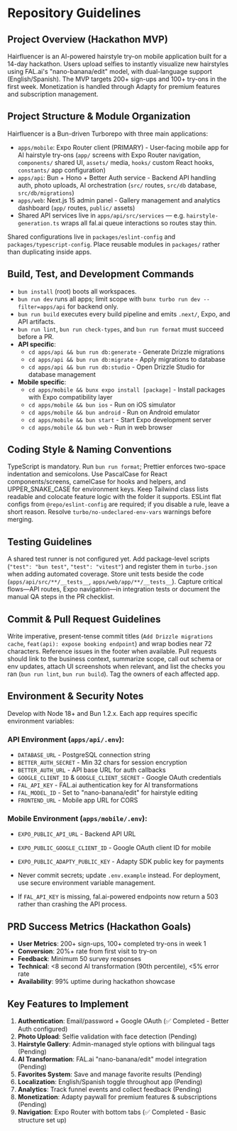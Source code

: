 # Repository Guidelines

## Project Overview (Hackathon MVP)
Hairfluencer is an AI-powered hairstyle try-on mobile application built for a 14-day hackathon. Users upload selfies to instantly visualize new hairstyles using FAL.ai's "nano-banana/edit" model, with dual-language support (English/Spanish). The MVP targets 200+ sign-ups and 100+ try-ons in the first week. Monetization is handled through Adapty for premium features and subscription management.

## Project Structure & Module Organization
Hairfluencer is a Bun-driven Turborepo with three main applications:
- `apps/mobile`: Expo Router client (PRIMARY) - User-facing mobile app for AI hairstyle try-ons (`app/` screens with Expo Router navigation, `components/` shared UI, `assets/` media, `hooks/` custom React hooks, `constants/` app configuration)
- `apps/api`: Bun + Hono + Better Auth service - Backend API handling auth, photo uploads, AI orchestration (`src/` routes, `src/db` database, `src/db/migrations`)
- `apps/web`: Next.js 15 admin panel - Gallery management and analytics dashboard (`app/` routes, `public/` assets)
- Shared API services live in `apps/api/src/services` — e.g. `hairstyle-generation.ts` wraps all fal.ai queue interactions so routes stay thin.

Shared configurations live in `packages/eslint-config` and `packages/typescript-config`. Place reusable modules in `packages/` rather than duplicating inside apps.

## Build, Test, and Development Commands
- `bun install` (root) boots all workspaces.
- `bun run dev` runs all apps; limit scope with `bunx turbo run dev --filter=apps/api` for backend only.
- `bun run build` executes every build pipeline and emits `.next/`, Expo, and API artifacts.
- `bun run lint`, `bun run check-types`, and `bun run format` must succeed before a PR.
- **API specific**:
  - `cd apps/api && bun run db:generate` - Generate Drizzle migrations
  - `cd apps/api && bun run db:migrate` - Apply migrations to database
  - `cd apps/api && bun run db:studio` - Open Drizzle Studio for database management
- **Mobile specific**:
  - `cd apps/mobile && bunx expo install [package]` - Install packages with Expo compatibility layer
  - `cd apps/mobile && bun ios` - Run on iOS simulator
  - `cd apps/mobile && bun android` - Run on Android emulator
  - `cd apps/mobile && bun start` - Start Expo development server
  - `cd apps/mobile && bun web` - Run in web browser

## Coding Style & Naming Conventions
TypeScript is mandatory. Run `bun run format`; Prettier enforces two-space indentation and semicolons. Use PascalCase for React components/screens, camelCase for hooks and helpers, and UPPER_SNAKE_CASE for environment keys. Keep Tailwind class lists readable and colocate feature logic with the folder it supports. ESLint flat configs from `@repo/eslint-config` are required; if you disable a rule, leave a short reason. Resolve `turbo/no-undeclared-env-vars` warnings before merging.

## Testing Guidelines
A shared test runner is not configured yet. Add package-level scripts (`"test": "bun test"`, `"test": "vitest"`) and register them in `turbo.json` when adding automated coverage. Store unit tests beside the code (`apps/api/src/**/__tests__`, `apps/web/app/**/__tests__`). Capture critical flows—API routes, Expo navigation—in integration tests or document the manual QA steps in the PR checklist.

## Commit & Pull Request Guidelines
Write imperative, present-tense commit titles (`Add Drizzle migrations cache`, `feat(api): expose booking endpoint`) and wrap bodies near 72 characters. Reference issues in the footer when available. Pull requests should link to the business context, summarize scope, call out schema or env updates, attach UI screenshots when relevant, and list the checks you ran (`bun run lint`, `bun run build`). Tag the owners of each affected app.

## Environment & Security Notes
Develop with Node 18+ and Bun 1.2.x. Each app requires specific environment variables:

### API Environment (`apps/api/.env`):
- `DATABASE_URL` - PostgreSQL connection string
- `BETTER_AUTH_SECRET` - Min 32 chars for session encryption
- `BETTER_AUTH_URL` - API base URL for auth callbacks
- `GOOGLE_CLIENT_ID` & `GOOGLE_CLIENT_SECRET` - Google OAuth credentials
- `FAL_API_KEY` - FAL.ai authentication key for AI transformations
- `FAL_MODEL_ID` - Set to "nano-banana/edit" for hairstyle editing
- `FRONTEND_URL` - Mobile app URL for CORS

### Mobile Environment (`apps/mobile/.env`):
- `EXPO_PUBLIC_API_URL` - Backend API URL
- `EXPO_PUBLIC_GOOGLE_CLIENT_ID` - Google OAuth client ID for mobile
- `EXPO_PUBLIC_ADAPTY_PUBLIC_KEY` - Adapty SDK public key for payments

- Never commit secrets; update `.env.example` instead. For deployment, use secure environment variable management.
- If `FAL_API_KEY` is missing, fal.ai-powered endpoints now return a 503 rather than crashing the API process.

## PRD Success Metrics (Hackathon Goals)
- **User Metrics**: 200+ sign-ups, 100+ completed try-ons in week 1
- **Conversion**: 20%+ rate from first visit to try-on
- **Feedback**: Minimum 50 survey responses
- **Technical**: <8 second AI transformation (90th percentile), <5% error rate
- **Availability**: 99% uptime during hackathon showcase

## Key Features to Implement
1. **Authentication**: Email/password + Google OAuth (✅ Completed - Better Auth configured)
2. **Photo Upload**: Selfie validation with face detection (Pending)
3. **Hairstyle Gallery**: Admin-managed style options with bilingual tags (Pending)
4. **AI Transformation**: FAL.ai "nano-banana/edit" model integration (Pending)
5. **Favorites System**: Save and manage favorite results (Pending)
6. **Localization**: English/Spanish toggle throughout app (Pending)
7. **Analytics**: Track funnel events and collect feedback (Pending)
8. **Monetization**: Adapty paywall for premium features & subscriptions (Pending)
9. **Navigation**: Expo Router with bottom tabs (✅ Completed - Basic structure set up)
